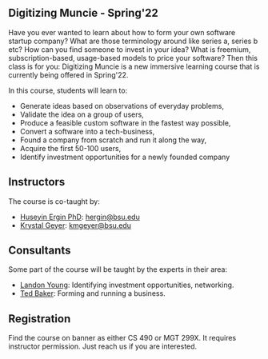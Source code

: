 ## Digitizing Muncie - Spring'22

Have you ever wanted to learn about how to form your own software startup company? What are those terminology around like series a, series b etc? How can you find someone to invest in your idea? What is freemium, subscription-based, usage-based models to price your software? Then this class is for you: Digitizing Muncie is a new immersive learning course that is currently being offered in Spring'22.

In this course, students will learn to:
- Generate ideas based on observations of everyday problems,
- Validate the idea on a group of users,
- Produce a feasible custom software in the fastest way possible,
- Convert a software into a tech-business,
- Found a company from scratch and run it along the way,
- Acquire the first 50-100 users,
- Identify investment opportunities for a newly founded company

## Instructors

The course is co-taught by:
- [Huseyin Ergin PhD](http://www.cs.bsu.edu/~hergin): hergin@bsu.edu
- [Krystal Geyer](https://www.bsu.edu/academics/centersandinstitutes/entrepreneurship/about-us/faculty-and-staff/geyerkrystal): kmgeyer@bsu.edu

## Consultants

Some part of the course will be taught by the experts in their area:
- [Landon Young](https://elevateventures.com/landon-young/): Identifying investment opportunities, networking.
- [Ted Baker](https://innovationconnector.com/about-the-ic/#av_section_1): Forming and running a business.

## Registration

Find the course on banner as either CS 490 or MGT 299X. It requires instructor permission. Just reach us if you are interested.
